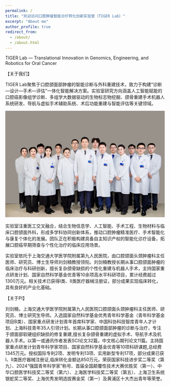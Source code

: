 ```yaml
---
permalink: /
title: "欢迎访问口腔肿瘤智能诊疗转化创新实验室（TIGER Lab）"
excerpt: "About me"
author_profile: true
redirect_from: 
  - /about/
  - /about.html
---
```

TIGER Lab — Translational Innovation in Genomics, Engineering, and Robotics for Oral Cancer

【关于我们】

TIGER Lab聚焦于口腔颌面部肿瘤的智能诊断与外科重建技术，致力于构建“诊断—设计—手术—评估”一体化智能解决方案。实验室研究方向涵盖人工智能赋能的口腔癌影像组学诊断、多组学大数据驱动的生物标志物挖掘、颌骨重建手术机器人系统研发、导航与虚拟手术辅助系统、术后功能重建与智能评估等关键领域。

![合影](https://github.com/JiangXY-0987/JiangXY.github.io/blob/master/images/people.png)

实验室注重医工交叉融合，结合生物信息学、人工智能、手术工程、生物材料与临床口腔颌面外科，形成多学科协同创新体系，推动口腔肿瘤精准医疗、手术智能化与康复个体化的发展。团队正在积极构建具备自主知识产权的智能化诊疗设备，拓展口腔癌早期筛查与个性化治疗的临床应用场景。

实验室依托于上海交通大学医学院附属第九人民医院，由口腔颌面头颈肿瘤科主任医师、研究员、博士生导师刘剑楠教授领衔。刘剑楠教授长期从事口腔颌面肿瘤的临床治疗与科研创新，擅长复杂颌骨缺损的个性化重建与机器人手术，主持国家重点研发计划、国家自然科学基金优青等10余项高水平科研项目，累计经费超过1300万元。相关技术已获得I类、II类医疗器械注册证，部分成果实现临床转化，具有良好的产业化基础。

【关于PI】

刘剑楠，上海交通大学医学院附属第九人民医院口腔颌面头颈肿瘤科主任医师、研究员、博士研究生导师。入选国家自然科学基金优秀青年科学基金（青年科学基金项目B类）、国家重点研发计划青年首席科学家、中国科协科技智库青年人才计划、上海科技青年35人引领计划。长期从事口腔颌面部肿瘤的诊断与治疗，专注于颌面部软硬组织缺损的修复重建,擅长复杂颌骨重建的虚拟手术、导航手术及机器人手术。以第一或通讯作者发表SCI论文32篇，中文核心期刊论文11篇。主持国家重点研发计划青年科学家项目、国家自然科学基金优青等10项科研课题,总经费1345万元。授权国际专利2项、发明专利13项、实用新型专利17项，部分成果已获I、II类医疗器械注册证,临床转化金额达850万元。荣获国家科技进步奖二等奖（第九）、2024“强国青年科学家”称号、首届全国颠覆性技术大赛优胜奖（第一）、中华口腔医学科技奖二等奖（第六）、上海医学科技奖二等奖（第五）、上海卫生系统银蛇奖二等奖、上海优秀发明选拔赛金奖（第一）及黄浦区十大杰出青年等荣誉。


